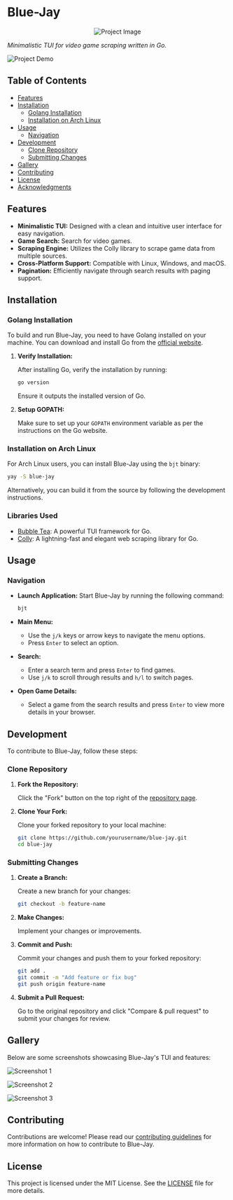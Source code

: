 # Blue-Jay

<div align="center">
    <img src="resources/blue_jay.jpg" alt="Project Image">
</div>

<i>Minimalistic TUI for video game scraping written in Go.</i>


![Project Demo](resources/demo.gif)

## Table of Contents

- [Features](#features)
- [Installation](#installation)
  - [Golang Installation](#golang-installation)
  - [Installation on Arch Linux](#installation-on-arch-linux)
- [Usage](#usage)
  - [Navigation](#navigation)
- [Development](#development)
  - [Clone Repository](#clone-repository)
  - [Submitting Changes](#submitting-changes)
- [Gallery](#gallery)
- [Contributing](#contributing)
- [License](#license)
- [Acknowledgments](#acknowledgments)

## Features

- **Minimalistic TUI:** Designed with a clean and intuitive user interface for easy navigation.
- **Game Search:** Search for video games.
- **Scraping Engine:** Utilizes the Colly library to scrape game data from multiple sources.
- **Cross-Platform Support:** Compatible with Linux, Windows, and macOS.
- **Pagination:** Efficiently navigate through search results with paging support.

## Installation

### Golang Installation

To build and run Blue-Jay, you need to have Golang installed on your machine. You can download and install Go from the [official website](https://golang.org/dl/).

1. **Verify Installation:**

   After installing Go, verify the installation by running:

   ```bash
   go version
   ```

   Ensure it outputs the installed version of Go.

2. **Setup GOPATH:**

   Make sure to set up your `GOPATH` environment variable as per the instructions on the Go website.

### Installation on Arch Linux

For Arch Linux users, you can install Blue-Jay using the `bjt` binary:

```bash
yay -S blue-jay
```

Alternatively, you can build it from the source by following the development instructions.

### Libraries Used

- [Bubble Tea](https://github.com/charmbracelet/bubbletea): A powerful TUI framework for Go.
- [Colly](https://github.com/gocolly/colly): A lightning-fast and elegant web scraping library for Go.

## Usage

### Navigation

- **Launch Application:** Start Blue-Jay by running the following command:

  ```bash
  bjt
  ```

- **Main Menu:**
  - Use the `j/k` keys or arrow keys to navigate the menu options.
  - Press `Enter` to select an option.

- **Search:**
  - Enter a search term and press `Enter` to find games.
  - Use `j/k` to scroll through results and `h/l` to switch pages.

- **Open Game Details:**
  - Select a game from the search results and press `Enter` to view more details in your browser.

## Development

To contribute to Blue-Jay, follow these steps:

### Clone Repository

1. **Fork the Repository:**

   Click the "Fork" button on the top right of the [repository page](https://github.com/duolok/blue-jay).

2. **Clone Your Fork:**

   Clone your forked repository to your local machine:

   ```bash
   git clone https://github.com/yourusername/blue-jay.git
   cd blue-jay
   ```

### Submitting Changes

1. **Create a Branch:**

   Create a new branch for your changes:

   ```bash
   git checkout -b feature-name
   ```

2. **Make Changes:**

   Implement your changes or improvements.

3. **Commit and Push:**

   Commit your changes and push them to your forked repository:

   ```bash
   git add .
   git commit -m "Add feature or fix bug"
   git push origin feature-name
   ```

4. **Submit a Pull Request:**

   Go to the original repository and click "Compare & pull request" to submit your changes for review.

## Gallery

Below are some screenshots showcasing Blue-Jay's TUI and features:

![Screenshot 1](resources/screenshot1.png)

![Screenshot 2](resources/screenshot2.png)

![Screenshot 3](resources/screenshot3.png)

## Contributing

Contributions are welcome! Please read our [contributing guidelines](CONTRIBUTING.md) for more information on how to contribute to Blue-Jay.

## License

This project is licensed under the MIT License. See the [LICENSE](LICENSE) file for more details.

